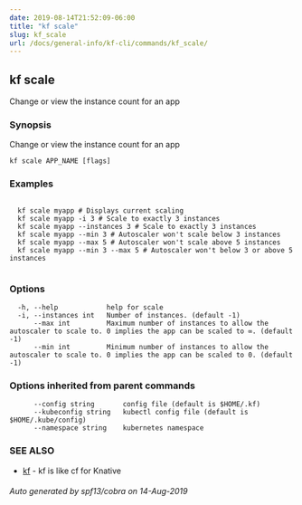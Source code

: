 ```yaml
---
date: 2019-08-14T21:52:09-06:00
title: "kf scale"
slug: kf_scale
url: /docs/general-info/kf-cli/commands/kf_scale/
---
```

## kf scale

Change or view the instance count for an app

### Synopsis

Change or view the instance count for an app

```
kf scale APP_NAME [flags]
```

### Examples

```

  kf scale myapp # Displays current scaling
  kf scale myapp -i 3 # Scale to exactly 3 instances
  kf scale myapp --instances 3 # Scale to exactly 3 instances
  kf scale myapp --min 3 # Autoscaler won't scale below 3 instances
  kf scale myapp --max 5 # Autoscaler won't scale above 5 instances
  kf scale myapp --min 3 --max 5 # Autoscaler won't below 3 or above 5 instances
  
```

### Options

```
  -h, --help            help for scale
  -i, --instances int   Number of instances. (default -1)
      --max int         Maximum number of instances to allow the autoscaler to scale to. 0 implies the app can be scaled to ∞. (default -1)
      --min int         Minimum number of instances to allow the autoscaler to scale to. 0 implies the app can be scaled to 0. (default -1)
```

### Options inherited from parent commands

```
      --config string       config file (default is $HOME/.kf)
      --kubeconfig string   kubectl config file (default is $HOME/.kube/config)
      --namespace string    kubernetes namespace
```

### SEE ALSO

* [kf](/docs/general-info/kf-cli/commands/kf/)	 - kf is like cf for Knative

###### Auto generated by spf13/cobra on 14-Aug-2019
